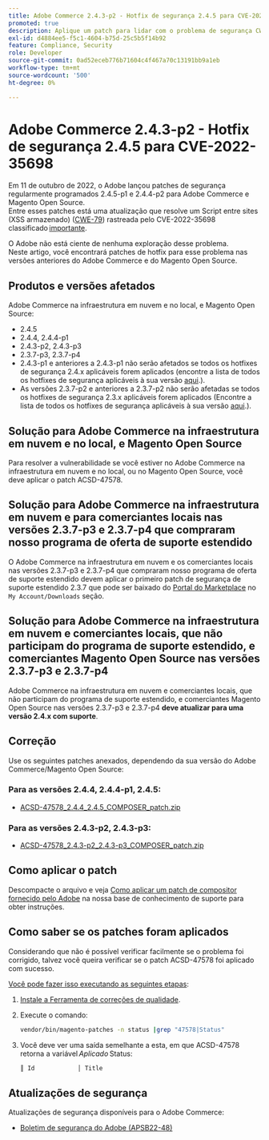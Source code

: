 ```yaml
---
title: Adobe Commerce 2.4.3-p2 - Hotfix de segurança 2.4.5 para CVE-2022-35698
promoted: true
description: Aplique um patch para lidar com o problema de segurança CWE-79 do Adobe Commerce 2.4.3-p2 - 2.4.5.
exl-id: d4884ee5-f5c1-4604-b75d-25c5b5f14b92
feature: Compliance, Security
role: Developer
source-git-commit: 0ad52eceb776b71604c4f467a70c13191bb9a1eb
workflow-type: tm+mt
source-wordcount: '500'
ht-degree: 0%

---
```


# Adobe Commerce 2.4.3-p2 - Hotfix de segurança 2.4.5 para CVE-2022-35698

Em 11 de outubro de 2022, o Adobe lançou patches de segurança regularmente programados 2.4.5-p1 e 2.4.4-p2 para Adobe Commerce e Magento Open Source.<br>
Entre esses patches está uma atualização que resolve um Script entre sites (XSS armazenado) ([CWE-79](https://cwe.mitre.org/data/definitions/79.html)) rastreada pelo CVE-2022-35698 classificado [importante](https://helpx.adobe.com/security/severity-ratings.html).

O Adobe não está ciente de nenhuma exploração desse problema.<br>
Neste artigo, você encontrará patches de hotfix para esse problema nas versões anteriores do Adobe Commerce e do Magento Open Source.

## Produtos e versões afetados

Adobe Commerce na infraestrutura em nuvem e no local, e Magento Open Source:

* 2.4.5
* 2.4.4, 2.4.4-p1
* 2.4.3-p2, 2.4.3-p3
* 2.3.7-p3, 2.3.7-p4
* 2.4.3-p1 e anteriores a 2.4.3-p1 não serão afetados se todos os hotfixes de segurança 2.4.x aplicáveis forem aplicados (encontre a lista de todos os hotfixes de segurança aplicáveis à sua versão [aqui](https://helpx.adobe.com/security/products/magento.html).).
* As versões 2.3.7-p2 e anteriores a 2.3.7-p2 não serão afetadas se todos os hotfixes de segurança 2.3.x aplicáveis forem aplicados (Encontre a lista de todos os hotfixes de segurança aplicáveis à sua versão [aqui](https://helpx.adobe.com/security/products/magento.html).).


## Solução para Adobe Commerce na infraestrutura em nuvem e no local, e Magento Open Source

Para resolver a vulnerabilidade se você estiver no Adobe Commerce na infraestrutura em nuvem e no local, ou no Magento Open Source, você deve aplicar o patch ACSD-47578.

## Solução para Adobe Commerce na infraestrutura em nuvem e para comerciantes locais nas versões 2.3.7-p3 e 2.3.7-p4 que compraram nosso programa de oferta de suporte estendido

O Adobe Commerce na infraestrutura em nuvem e os comerciantes locais nas versões 2.3.7-p3 e 2.3.7-p4 que compraram nosso programa de oferta de suporte estendido devem aplicar o primeiro patch de segurança de suporte estendido 2.3.7 que pode ser baixado do [Portal do Marketplace](https://marketplace.magento.com/) no `My Account/Downloads` seção.

## Solução para Adobe Commerce na infraestrutura em nuvem e comerciantes locais, que não participam do programa de suporte estendido, e comerciantes Magento Open Source nas versões 2.3.7-p3 e 2.3.7-p4

Adobe Commerce na infraestrutura em nuvem e comerciantes locais, que não participam do programa de suporte estendido, e comerciantes Magento Open Source nas versões 2.3.7-p3 e 2.3.7-p4 **deve atualizar para uma versão 2.4.x com suporte**.

## Correção

Use os seguintes patches anexados, dependendo da sua versão do Adobe Commerce/Magento Open Source:

### Para as versões 2.4.4, 2.4.4-p1, 2.4.5:

* [ACSD-47578_2.4.4_2.4.5_COMPOSER_patch.zip](assets/ACSD-47578_2.4.4_2.4.5_COMPOSER_patch.zip)

### Para as versões 2.4.3-p2, 2.4.3-p3:

* [ACSD-47578_2.4.3-p2_2.4.3-p3_COMPOSER_patch.zip](assets/ACSD-47578_2.4.3-p2_2.4.3-p3_COMPOSER_patch.zip)

## Como aplicar o patch

Descompacte o arquivo e veja [Como aplicar um patch de compositor fornecido pelo Adobe](https://experienceleague.adobe.com/docs/commerce-knowledge-base/kb/how-to/how-to-apply-a-composer-patch-provided-by-magento.html) na nossa base de conhecimento de suporte para obter instruções.

## Como saber se os patches foram aplicados

Considerando que não é possível verificar facilmente se o problema foi corrigido, talvez você queira verificar se o patch ACSD-47578 foi aplicado com sucesso.

<u>Você pode fazer isso executando as seguintes etapas</u>:

1. [Instale a Ferramenta de correções de qualidade](https://experienceleague.adobe.com/docs/commerce-operations/tools/quality-patches-tool/usage.html).
1. Execute o comando:

   ```bash
   vendor/bin/magento-patches -n status |grep "47578|Status"
   ```

1. Você deve ver uma saída semelhante a esta, em que ACSD-47578 retorna a variável *Aplicado* Status:

   ```bash
   ║ Id            │ Title                                                        │ Category        │ Origin                 │ Status      │ Details                                          ║ ║ N/A           │ ../m2-hotfixes/ACSD-47578__2.4.4_2.4.5_COMPOSER_patch.patch      │ Other           │ Local                  │ Applied     │ Patch type: Custom                                
   ```

## Atualizações de segurança

Atualizações de segurança disponíveis para o Adobe Commerce:

* [Boletim de segurança do Adobe (APSB22-48)](https://helpx.adobe.com/security/products/magento/apsb22-48.html)
